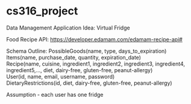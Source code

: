 # cs316_project

Data Management Application Idea:
Virtual Fridge

Food Recipe API: https://developer.edamam.com/edamam-recipe-api# <br />

Schema Outline:
PossibleGoods(name, type, days_to_expiration) <br />
Items(name, purchase_date, quantity, expiration_date) <br />
Recipe(name, cuisine, ingredient1, ingredient2, ingredient3, ingredient4, ingredient5,..., diet, dairy-free, gluten-free, peanut-allergy) <br />
User(id, name, email, username, password) <br />
DietaryRestrictions(id, diet, dairy-free, gluten-free, peanut-allergy) <br />

Assumption - each user has one fridge
